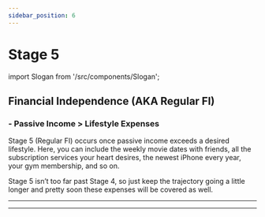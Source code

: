 ```yaml
---
sidebar_position: 6
---
```


# Stage 5

import Slogan from '/src/components/Slogan';

## Financial Independence (AKA Regular FI)

### - Passive Income > Lifestyle Expenses 

Stage 5 (Regular FI) occurs once passive income exceeds a desired lifestyle. Here, you can include the weekly movie dates with friends, all the subscription services your heart desires, the newest iPhone every year, your gym membership, and so on.

Stage 5 isn’t too far past Stage 4, so just keep the trajectory going a little longer and pretty soon these expenses will be covered as well.

---
<Slogan/>

---